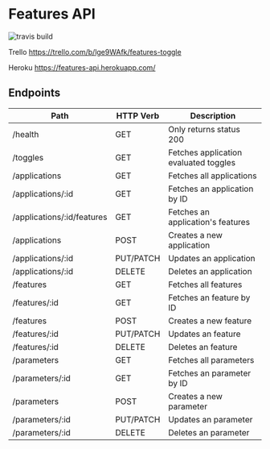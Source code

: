 # Features API

![travis build](https://travis-ci.org/wcalderipe/features-api.svg?branch=master)

Trello https://trello.com/b/lge9WAfk/features-toggle

Heroku https://features-api.herokuapp.com/

## Endpoints

| Path                       | HTTP Verb | Description                           |
| -------------------------- | --------- | ------------------------------------- |
| /health                    | GET       | Only returns status 200               |
| /toggles                   | GET       | Fetches application evaluated toggles |
| /applications              | GET       | Fetches all applications              |
| /applications/:id          | GET       | Fetches an application by ID          |
| /applications/:id/features | GET       | Fetches an application's features     |
| /applications              | POST      | Creates a new application             |
| /applications/:id          | PUT/PATCH | Updates an application                |
| /applications/:id          | DELETE    | Deletes an application                |
| /features                  | GET       | Fetches all features                  |
| /features/:id              | GET       | Fetches an feature by ID              |
| /features                  | POST      | Creates a new feature                 |
| /features/:id              | PUT/PATCH | Updates an feature                    |
| /features/:id              | DELETE    | Deletes an feature                    |
| /parameters                | GET       | Fetches all parameters                |
| /parameters/:id            | GET       | Fetches an parameter by ID            |
| /parameters                | POST      | Creates a new parameter               |
| /parameters/:id            | PUT/PATCH | Updates an parameter                  |
| /parameters/:id            | DELETE    | Deletes an parameter                  |
